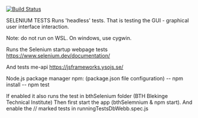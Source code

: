 [![Build Status](https://app.travis-ci.com/ylvali/testSelenium.svg?token=zbGBcfgSpBchF7HShAt4&branch=main)](https://app.travis-ci.com/ylvali/testSelenium)

SELENIUM TESTS 
Runs 'headless' tests. That is testing the GUI - graphical user interface interaction.

Note: do not run on WSL. 
On windows, use cygwin. 

Runs the Selenium startup webpage tests
https://www.selenium.dev/documentation/

And tests me-api 
https://jsframeworks.ysojs.se/

Node.js package manager npm:
(package.json file configuration)
-- npm install
-- npm test

If enabled it also runs the test in bthSelenium folder (BTH Blekinge Technical Institute)
Then first start the app (bthSelemnium & npm start).
And enable the // marked tests in runningTestsDbWebb.spec.js